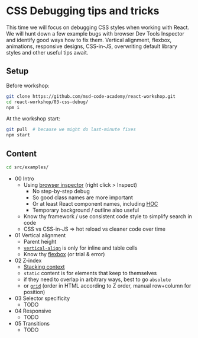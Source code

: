 # CSS Debugging tips and tricks

This time we will focus on debugging CSS styles when working with React.
We will hunt down a few example bugs with browser Dev Tools Inspector and identify good ways how to fix them.
Vertical alignment, flexbox, animations, responsive designs, CSS-in-JS, overwriting default library styles and other useful tips await. 

## Setup

Before workshop:
```sh
git clone https://github.com/msd-code-academy/react-workshop.git
cd react-workshop/03-css-debug/
npm i
```

At the workshop start:
```sh
git pull  # because we might do last-minute fixes
npm start
```

## Content

```sh
cd src/examples/
```
* 00 Intro
  * Using [browser inspector](https://developers.google.com/web/tools/chrome-devtools/css/) (right click > Inspect)
    * No step-by-step debug
    * So good class names are more important
    * Or at least React component names, including [HOC](https://reactjs.org/docs/higher-order-components.html#convention-wrap-the-display-name-for-easy-debugging)
    * Temporary background / outline also useful
  * Know thy framework / use consistent code style to simplify search in code
  * CSS vs CSS-in-JS => hot reload vs cleaner code over time
* 01 Vertical alignment
  * Parent height
  * [`vertical-align`](https://developer.mozilla.org/en-US/docs/Web/CSS/vertical-align) is only for inline and table cells
  * Know thy [flexbox](https://css-tricks.com/snippets/css/a-guide-to-flexbox/) (or trial & error)
* 02 Z-index
  * [Stacking context](https://developer.mozilla.org/en-US/docs/Web/CSS/CSS_Positioning/Understanding_z_index/The_stacking_context)
  * `static` content is for elements that keep to themselves
  * if they need to overlap in arbitrary ways, best to go `absolute`
  * or [`grid`](https://css-tricks.com/snippets/css/complete-guide-grid/) (order in HTML according to Z order, manual row+column for position)
* 03 Selector specificity
  * TODO
* 04 Responsive
  * TODO
* 05 Transitions
  * TODO
